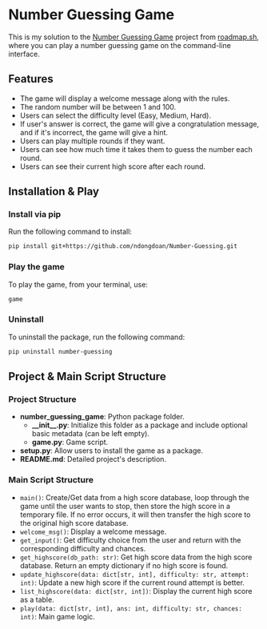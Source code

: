 # Number Guessing Game

This is my solution to the [Number Guessing Game]("https://roadmap.sh/projects/number-guessing-game") project from [roadmap.sh]("https://roadmap.sh/"), where you can play a number guessing game on the command-line interface.

## Features

- The game will display a welcome message along with the rules.
- The random number will be between 1 and 100.
- Users can select the difficulty level (Easy, Medium, Hard).
- If user's answer is correct, the game will give a congratulation message, and if it's incorrect, the game will give a hint.
- Users can play multiple rounds if they want.
- Users can see how much time it takes them to guess the number each round.
- Users can see their current high score after each round.

## Installation & Play

### Install via pip

Run the following command to install:

```bash
pip install git+https://github.com/ndongdoan/Number-Guessing.git
```

### Play the game

To play the game, from your terminal, use:

```bash
game
```

### Uninstall

To uninstall the package, run the following command:

```bash
pip uninstall number-guessing
```

## Project & Main Script Structure

### Project Structure

- **number_guessing_game**: Python package folder.
  - **\_\_init__.py**: Initialize this folder as a package and include optional basic metadata (can be left empty).
  - **game.py**: Game script.
- **setup.py**: Allow users to install the game as a package.
- **README.md**: Detailed project's description.

### Main Script Structure

- ```main()```: Create/Get data from a high score database, loop through the game until the user wants to stop, then store the high score in a temporary file. If no error occurs, it will then transfer the high score to the original high score database.
- ```welcome_msg()```: Display a welcome message.
- ```get_input()```: Get difficulty choice from the user and return with the corresponding difficulty and chances.
- ```get_highscore(db_path: str)```: Get high score data from the high score database. Return an empty dictionary if no high score is found.
- ```update_highscore(data: dict[str, int], difficulty: str, attempt: int)```: Update a new high score if the current round attempt is better.
- ```list_highscore(data: dict[str, int])```: Display the current high score as a table.
- ```play(data: dict[str, int], ans: int, difficulty: str, chances: int)```: Main game logic.
